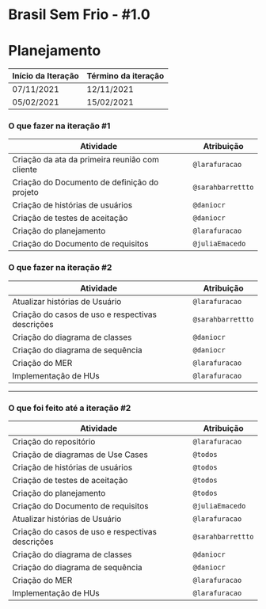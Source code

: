 # Brasil Sem Frio - #1.0

# Planejamento

| Início da Iteração | Término da iteração |
| ------------------ | ------------------- |
| 07/11/2021         | 12/11/2021          |
| 05/02/2021         | 15/02/2021          |

### O que fazer na iteração #1

| Atividade                                                    | Atribuição                         |
| ------------------------------------------------------------ | ---------------------------------- |
| Criação da ata da primeira reunião com cliente               | `@larafuracao`                     |
| Criação do Documento de definição do projeto                 | `@sarahbarrettto`                  |
| Criação de histórias de usuários                             | `@daniocr`                         |
| Criação de testes de aceitação                               | `@daniocr`                         |
| Criação do planejamento                                      | `@larafuracao`                     |
| Criação do Documento de requisitos                           | `@juliaEmacedo`                    |

### O que fazer na iteração #2

| Atividade                                                    | Atribuição                         |
| ------------------------------------------------------------ | ---------------------------------- |
| Atualizar histórias de Usuário                               | `@larafuracao`                     |
| Criação do casos de uso e respectivas descrições             | `@sarahbarrettto`                  |
| Criação do diagrama de classes                               | `@daniocr`                         |
| Criação do diagrama de sequência                             | `@daniocr`                         |
| Criação do MER                                               | `@larafuracao`                     |
| Implementação de HUs                                         | `@larafuracao`                     |

-------------------------------------------------------------------------------------------------------
### O que foi feito até a iteração #2

| Atividade                                                    | Atribuição                         |
| ------------------------------------------------------------ | ---------------------------------- |
| Criação do repositório                                       | `@larafuracao` |
| Criação de diagramas de Use Cases                            | `@todos`                           |
| Criação de histórias de usuários                             | `@todos`                           |
| Criação de testes de aceitação                               | `@todos`                           |
| Criação do planejamento                                      | `@todos`                           |
| Criação do Documento de requisitos                           | `@juliaEmacedo`                    |
| Atualizar histórias de Usuário                               | `@larafuracao`                     |
| Criação do casos de uso e respectivas descrições             | `@sarahbarrettto`                  |
| Criação do diagrama de classes                               | `@daniocr`                         |
| Criação do diagrama de sequência                             | `@daniocr`                         |
| Criação do MER                                               | `@larafuracao`                     |
| Implementação de HUs                                         | `@larafuracao`                     |

